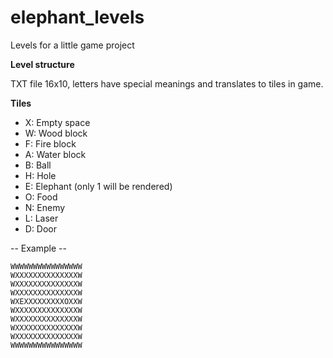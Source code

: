 # elephant_levels
Levels for a little game project

**Level structure**

TXT file 16x10, letters have special meanings and translates to tiles in game.

**Tiles**

* X: Empty space
* W: Wood block
* F: Fire block
* A: Water block
* B: Ball
* H: Hole
* E: Elephant (only 1 will be rendered)
* O: Food
* N: Enemy
* L: Laser
* D: Door

-- Example --
```
WWWWWWWWWWWWWWWW
WXXXXXXXXXXXXXXW
WXXXXXXXXXXXXXXW
WXXXXXXXXXXXXXXW
WXEXXXXXXXXXOXXW
WXXXXXXXXXXXXXXW
WXXXXXXXXXXXXXXW
WXXXXXXXXXXXXXXW
WXXXXXXXXXXXXXXW
WWWWWWWWWWWWWWWW
```
